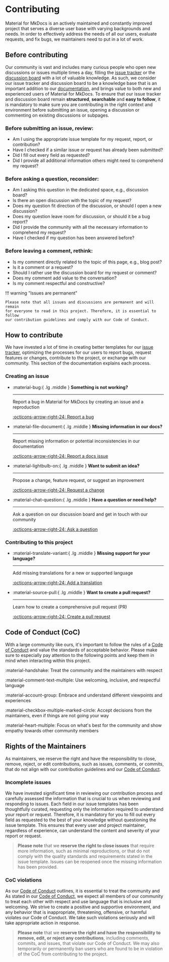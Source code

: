 # Contributing

Material for MkDocs is an actively maintained and constantly improved project 
that serves a diverse user base with varying backgrounds and needs. In order to 
effectively address the needs of all our users, evaluate requests, and fix bugs, 
we maintainers need to put in a lot of work.

## Before contributing

Our community is vast and includes many curious people who open new discussions 
or issues multiple times a day, filling the [issue tracker] or the [discussion board] 
with a lot of valuable knowledge. As such, we consider our issue tracker and 
discussion board to be a knowledge base that is an important addition to our 
[documentation], and brings value to both new and experienced users of Material 
for MkDocs. To ensure that our issue tracker and discussion board remain __structured__, 
__searchable__ and __easy to follow__, it is mandatory to make sure you are 
contributing in the right context and environment before submitting an issue, 
opening a discussion or commenting on existing discussions or subpages.

### Before submitting an issue, review:

- Am I using the appropriate issue template for my request, report, or contribution?
- Have I checked if a similar issue or request has already been submitted?
- Did I fill out every field as requested?
- Did I provide all additional information others might need to comprehend my request?

### Before asking a question, reconsider:

- Am I asking this question in the dedicated space, e.g., discussion board?
- Is there an open discussion with the topic of my request?
- Does my question fit direction of the discussion, or should I open a new discussion?
- Does my question leave room for discussion, or should it be a bug report?
- Did I provide the community with all the necessary information to comprehend my request?
- Have I checked if my question has been answered before?

### Before leaving a comment, rethink:

- Is my comment directly related to the topic of this page, e.g., blog post?
- Is it a comment or a request?
- Should I rather use the discussion board for my request or comment?
- Does my comment add value to the conversation?
- Is my comment respectful and constructive?

!!! warning "Issues are permanent"

    Please note that all issues and discussions are permanent and will remain 
    for everyone to read in this project. Therefore, it is essential to follow 
    our contribution guidelines and comply with our Code of Conduct.

## How to contribute

We have invested a lot of time in creating better templates for our
[issue tracker], optimizing the processes for our users to report bugs, request
features or changes, contribute to the project, or exchange with our community. 
This section of the documentation explains each process.

### Creating an issue

<div class="grid cards" markdown>

-   :material-bug:{ .lg .middle } __Something is not working?__

    ---

    Report a bug in Material for MkDocs by creating an issue and a reproduction

    [:octicons-arrow-right-24: Report a bug][report a bug]

-   :material-file-document:{ .lg .middle } __Missing information in our docs?__

    ---

    Report missing information or potential inconsistencies in our documentation

    [:octicons-arrow-right-24: Report a docs issue][report a docs issue]

-   :material-lightbulb-on:{ .lg .middle } __Want to submit an idea?__

    ---

    Propose a change, feature request, or suggest an improvement

    [:octicons-arrow-right-24: Request a change][request a change]

-   :material-chat-question:{ .lg .middle } __Have a question or need help?__

    ---

    Ask a question on our discussion board and get in touch with our community

    [:octicons-arrow-right-24: Ask a question][ask a question]

</div>

### Contributing to this project

<div class="grid cards" markdown>

-   :material-translate-variant:{ .lg .middle } __Missing support for your language?__

    ---

    Add missing translations for a new or supported language

    [:octicons-arrow-right-24: Add a translation](https://github.com/squidfunk/mkdocs-material/adding-a-translation)

-   :material-source-pull:{ .lg .middle } __Want to create a pull request?__

    ---

    Learn how to create a comprehensive pull request (PR)

    [:octicons-arrow-right-24: Create a pull request](https://github.com/squidfunk/mkdocs-material/creating-a-pull-request)

</div>

  [report a bug]: reporting-a-bug.md
  [report a docs issue]: reporting-a-docs-issue.md
  [request a change]: requesting-a-change.md
  [ask a question]: https://github.com/squidfunk/mkdocs-material/discussions

## Code of Conduct (CoC)

With a large community like ours, it's important to follow the rules of a 
[Code of Conduct] and value the standards of acceptable behavior. Please make
sure to especially pay attention to the following points and keep them in mind 
when interacting within this project.  

:material-handshake: Treat the community and the maintainers with respect

:material-comment-text-multiple: Use welcoming, inclusive, and respectful language

:material-account-group: Embrace and understand different viewpoints and experiences

:material-checkbox-multiple-marked-circle: Accept decisions from the maintainers, even if things are not going your way

:material-heart-multiple: Focus on what's best for the community and show empathy towards other community members

## Rights of the Maintainers

As maintainers, we reserve the right and have the responsibility to close, 
remove, reject, or edit contributions, such as issues, comments, or commits, 
that do not align with our contribution guidelines and our [Code of Conduct].

### Incomplete issues

We have invested significant time in reviewing our contribution process and 
carefully assessed the information that is crucial to us when reviewing and 
responding to issues. Each field in our issue templates has been thoughtfully 
curated, requesting only the information required to understand your report or 
request. Therefore, it is mandatory for you to fill out every field as requested 
to the best of your knowledge without questioning the issue template. This 
ensures that every user and project maintainer, regardless of experience, can 
understand the content and severity of your report or request.

> __Please note__ that we __reserve the right to close issues__ that require more 
> information, such as minimal reproductions, or that do not comply with the 
> quality standards and requirements stated in the issue template. Issues can be 
> reopened once the missing information has been provided.


### CoC violations

As our [Code of Conduct] outlines, it is essential to treat the community and 
As stated in our [Code of Conduct], we expect all members of our community to 
treat each other with respect and use language that is inclusive and welcoming. 
We strive to create a positive and supportive environment, and any behavior that 
is inappropriate, threatening, offensive, or harmful violates our Code of Conduct. 
We take such violations seriously and will take appropriate action in response.

> __Please note__ that we __reserve the right and have the responsibility to remove, edit, or reject any contributions__,
> including comments, commits, and issues, that violate our Code of Conduct. We 
> may also temporarily or permanently ban users who are found to be in violation 
> of the CoC from contributing to the project.

  [discussion board]: https://github.com/squidfunk/mkdocs-material/discussions
  [issue tracker]: https://github.com/squidfunk/mkdocs-material/issues
  [documentation]: https://squidfunk.github.io/mkdocs-material/
  [Code of Conduct]: https://github.com/squidfunk/mkdocs-material/blob/master/CODE_OF_CONDUCT.md

